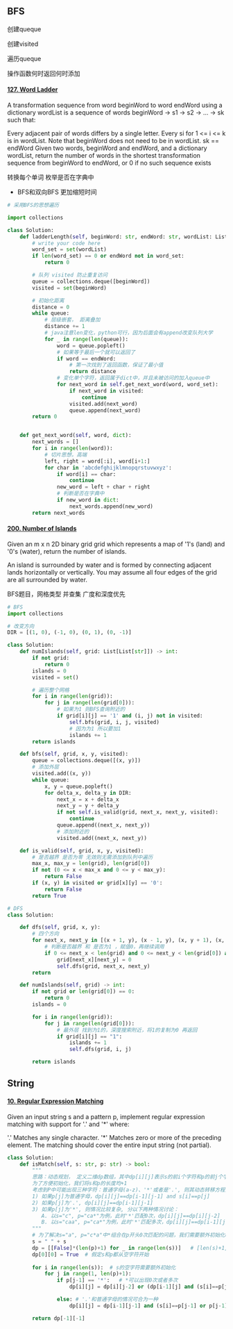 ## BFS



创建queque

创建visited

遍历queque

操作函数何时返回何时添加



#### [127. Word Ladder](https://leetcode.cn/problems/word-ladder/)

A transformation sequence from word beginWord to word endWord using a dictionary wordList is a sequence of words beginWord -> s1 -> s2 -> ... -> sk such that:

Every adjacent pair of words differs by a single letter.
Every si for 1 <= i <= k is in wordList. Note that beginWord does not need to be in wordList.
sk == endWord
Given two words, beginWord and endWord, and a dictionary wordList, return the number of words in the shortest transformation sequence from beginWord to endWord, or 0 if no such sequence exists

转换每个单词 枚举是否在字典中

- BFS和双向BFS 更加缩短时间

```python
# 采用BFS的思想遍历

import collections

class Solution:
    def ladderLength(self, beginWord: str, endWord: str, wordList: List[str]) -> int:
        # write your code here
        word_set = set(wordList)
        if len(word_set) == 0 or endWord not in word_set:
            return 0

        # 队列 visited 防止重复访问
        queue = collections.deque([beginWord])
        visited = set(beginWord)

        # 初始化距离
        distance = 0
        while queue:
            # 层级嵌套， 距离叠加
            distance += 1
            # java注意len变化，python可行，因为后面会有append改变队列大学
            for _ in range(len(queue)):
                word = queue.popleft()
                # 如果等于最后一个就可以返回了
                if word == endWord:
                    # 第一次找到了返回函数，保证了最小值
                    return distance
                # 变化单个字符，返回属于dict中，并且未被访问的加入queue中
                for next_word in self.get_next_word(word, word_set):
                    if next_word in visited:
                        continue
                    visited.add(next_word)
                    queue.append(next_word)
        return 0


    def get_next_word(self, word, dict):
        next_words = []
        for i in range(len(word)):
            # 切片思想，高端
            left, right = word[:i], word[i+1:]
            for char in 'abcdefghijklmnopqrstuvwxyz':
                if word[i] == char:
                    continue
                new_word = left + char + right
                # 判断是否在字典中
                if new_word in dict:
                    next_words.append(new_word)
        return next_words
```

#### [200. Number of Islands](https://leetcode.cn/problems/number-of-islands/)

Given an m x n 2D binary grid grid which represents a map of '1's (land) and '0's (water), return the number of islands.

An island is surrounded by water and is formed by connecting adjacent lands horizontally or vertically. You may assume all four edges of the grid are all surrounded by water.



BFS题目，网格类型   并查集 广度和深度优先

```python
# BFS
import collections

# 改变方向
DIR = [(1, 0), (-1, 0), (0, 1), (0, -1)]

class Solution:
    def numIslands(self, grid: List[List[str]]) -> int:
        if not grid:
            return 0
        islands = 0
        visited = set()

        # 遍历整个网格
        for i in range(len(grid)):
            for j in range(len(grid[0])):
                # 如果为1 则BFS查询附近的
                if grid[i][j] == '1' and (i, j) not in visited:
                    self.bfs(grid, i, j, visited)
                    # 因为为1 所以要加1
                    islands += 1
        return islands

    def bfs(self, grid, x, y, visited):
        queue = collections.deque([(x, y)])
        # 添加外层
        visited.add((x, y))
        while queue:
            x, y = queue.popleft()
            for delta_x, delta_y in DIR:
                next_x = x + delta_x
                next_y = y + delta_y
                if not self.is_valid(grid, next_x, next_y, visited):
                    continue
                queue.append((next_x, next_y))
                # 添加附近的
                visited.add((next_x, next_y))

    def is_valid(self, grid, x, y, visited):
        # 是否越界 是否为零 无效则无需添加到队列中遍历
        max_x, max_y = len(grid), len(grid[0])
        if not (0 <= x < max_x and 0 <= y < max_y):
            return False
        if (x, y) in visited or grid[x][y] == '0':
            return False
        return True
```



```python
# DFS
class Solution:

    def dfs(self, grid, x, y):
        # 四个方向
        for next_x, next_y in [(x + 1, y), (x - 1, y), (x, y + 1), (x, y - 1)]:
            # 判断是否越界 和 是否为1 ，赋值0，再继续调用
            if 0 <= next_x < len(grid) and 0 <= next_y < len(grid[0]) and grid[next_x][next_y] == '1':
                grid[next_x][next_y] = 0
                self.dfs(grid, next_x, next_y)
        return

    def numIslands(self, grid) -> int:
        if not grid or len(grid[0]) == 0:
            return 0
        islands = 0

        for i in range(len(grid)):
            for j in range(len(grid[0])):
                # 最外层 找到为1的，深度搜索附近，将1的复制为0 再返回
                if grid[i][j] == "1":
                    islands += 1
                    self.dfs(grid, i, j)

        return islands
```



## String

#### [10. Regular Expression Matching](https://leetcode.cn/problems/regular-expression-matching/)

Given an input string s and a pattern p, implement regular expression matching with support for '.' and '*' where:

'.' Matches any single character.
'*' Matches zero or more of the preceding element.
The matching should cover the entire input string (not partial).

```python
class Solution:
    def isMatch(self, s: str, p: str) -> bool:
        """
        思路：动态规划， 定义二维dp数组，其中dp[i][j]表示s的前i个字符和p的前j个字符是否匹配，
        为了方便初始化，我们将s和p的长度均+1
        考虑到P中可能出现三种字符：普通字母(a-z)、'*'或者是'.', 则其动态转移方程分别是：
        1) 如果p[j]为普通字母，dp[i][j]==dp[i-1][j-1] and s[i]==p[j]
        2) 如果p[j]为'.', dp[i][j]==dp[i-1][j-1]
        3) 如果p[j]为'*', 则情况比较复杂, 分以下两种情况讨论：
           A. 以s="c", p="ca*"为例，此时'*'匹配0次，dp[i][j]==dp[i][j-2]
           B. 以s="caa", p="ca*"为例，此时'*'匹配多次，dp[i][j]==dp[i-1][j] and s[i]==p[j-1] (考虑到通配符'.', 还有p[j-1]=='.'的情况)
        """
        # 为了解决s="a", p="c*a"中*组合在p开头0次匹配的问题，我们需要额外初始化dp[0][:], 为此，在s前加一特殊字符，以方便操作
        s = " " + s
        dp = [[False]*(len(p)+1) for _ in range(len(s))]   # [len(s)+1, len(s)+1]
        dp[0][0] = True  # 假定s和p都从空字符开始
        
        for i in range(len(s)):  # s的空字符需要额外初始化
            for j in range(1, len(p)+1):
                if p[j-1] == '*':   # *可以出现0次或者多次
                    dp[i][j] = dp[i][j-2] or (dp[i-1][j] and (s[i]==p[j-2] or p[j-2]=='.'))

                else: # '.'和普通字母的情况可合为一种
                    dp[i][j] = dp[i-1][j-1] and (s[i]==p[j-1] or p[j-1]=='.')

        return dp[-1][-1]
```

